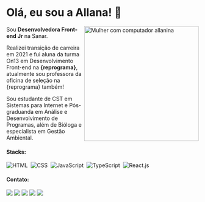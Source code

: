 # Olá, eu sou a Allana! 🌱 

<img src="https://images2.imgbox.com/63/51/dLr3mt5R_o.png" min-width="400px" max-width="300px" width="300px" align="right" alt="Mulher com computador allanina">

<p align="left"> 
  Sou <strong>Desenvolvedora Front-end Jr</strong> na Sanar.<br>
  
  Realizei transição de carreira em 2021 e fui aluna da turma On13 em Desenvolvimento Front-end na <strong>{reprograma}</strong>, atualmente sou professora da oficina de seleção na {reprograma} também!
  
  Sou estudante de CST em Sistemas para Internet e Pós-graduanda em Análise e Desenvolvimento de Programas, além de Bióloga e especialista em Gestão Ambiental.
</p>

#### Stacks:

![HTML](https://img.shields.io/badge/-HTML-D9A714?style=for-the-badge&logo=html5&labelColor=0D0D0D)&nbsp;
![CSS](https://img.shields.io/badge/-CSS-D9A714?style=for-the-badge&logo=CSS3&logoColor=1572B6&labelColor=0D0D0D)&nbsp;
![JavaScript](https://img.shields.io/badge/-JavaScript-D9A714?style=for-the-badge&logo=javascript&labelColor=0D0D0D)&nbsp;
![TypeScript](https://img.shields.io/badge/-TypeScript-D9A714?style=for-the-badge&logo=typescript&labelColor=0D0D0D)&nbsp;
![React.js](https://img.shields.io/badge/-React.js-D9A714?style=for-the-badge&logo=react&labelColor=0D0D0D)&nbsp;


#### Contato:

<p align="left">
<a href="https://www.linkedin.com/in/allanaevellyn/"><img src="https://img.shields.io/badge/-Linkedin-F24607?style=flat&logo=appveyor=&logoColor=white"/></a>
<a href="mailto:allanaevellynm@gmail.com"><img src="https://img.shields.io/badge/-Email-F24607?style=flat&logo=appveyor=&logoColor=white"/></a>
<a href="https://twitch.tv/allanina/"><img src="https://img.shields.io/badge/-Twitch-F24607?style=flat&logo=appveyor=&logoColor=white"/></a>
<a href="https://medium.com/@allanina"><img src="https://img.shields.io/badge/-Medium-F24607?style=flat&logo=appveyor=&logoColor=white"/></a>
<a href="https://linktr.ee/allanina"><img src="https://img.shields.io/badge/-Linktree-F24607?style=flat&logo=appveyor=&logoColor=white"/></a>
</p>

